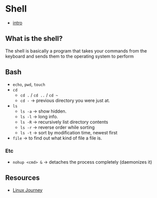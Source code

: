 # Shell
- [intro](./intro.md)
## What is the shell?
The shell is basically a program that takes your commands from the keyboard and sends them to the operating system to perform
## Bash
- `echo`, `pwd`, `touch`
- `cd`
    - `cd .` / `cd ..` / `cd ~`
    - `cd -` -> previous directory you were just at.
- `ls`
    - `ls -a` -> show hidden.
    - `ls -l` -> long info.
    - `ls -R` -> recursively list directory contents
    - `ls -r` -> reverse order while sorting
    - `ls -t` -> sort by modification time, newest first
- `file` -> to find out what kind of file a file is.
### Etc
- `nohup <cmd> &` -> detaches the process completely (daemonizes it)

## Resources
- [Linux Journey](https://linuxjourney.com)
